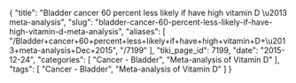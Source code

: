 {
    "title": "Bladder cancer 60 percent less likely if have high vitamin D \u2013 meta-analysis",
    "slug": "bladder-cancer-60-percent-less-likely-if-have-high-vitamin-d-meta-analysis",
    "aliases": [
        "/Bladder+cancer+60+percent+less+likely+if+have+high+vitamin+D+\u2013+meta-analysis+Dec+2015",
        "/7199"
    ],
    "tiki_page_id": 7199,
    "date": "2015-12-24",
    "categories": [
        "Cancer - Bladder",
        "Meta-analysis of Vitamin D"
    ],
    "tags": [
        "Cancer - Bladder",
        "Meta-analysis of Vitamin D"
    ]
}